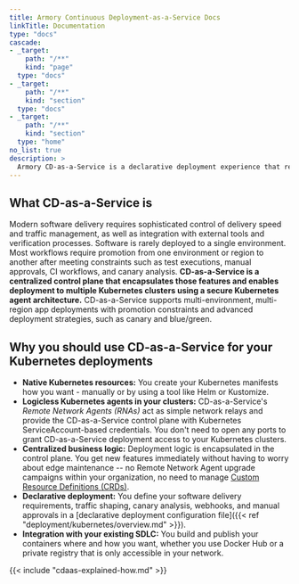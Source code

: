 ```yaml
---
title: Armory Continuous Deployment-as-a-Service Docs
linkTitle: Documentation
type: "docs"
cascade:
- _target:
    path: "/**"
    kind: "page"
  type: "docs"
- _target:
    path: "/**"
    kind: "section"
  type: "docs"
- _target:
    path: "/**"
    kind: "section"
  type: "home"
no_list: true
description: >
  Armory CD-as-a-Service is a declarative deployment experience that represents how engineers actually want their software deployed. Easily integrate with the tools you already use via a flexible CLI and custom webhooks. 
---
```


## What CD-as-a-Service is

Modern software delivery requires sophisticated control of delivery speed and traffic management, as well as integration with external tools and verification processes. Software is rarely deployed to a single environment. Most workflows require promotion from one environment or region to another after meeting constraints such as test executions, manual approvals, CI workflows, and canary analysis. **CD-as-a-Service is a centralized control plane that encapsulates those features and enables deployment to multiple Kubernetes clusters using a secure Kubernetes agent architecture.** CD-as-a-Service supports multi-environment, multi-region app deployments with promotion constraints and advanced deployment strategies, such as canary and blue/green.

## Why you should use CD-as-a-Service for your Kubernetes deployments

* **Native Kubernetes resources:** You create your Kubernetes manifests how you want - manually or by using a tool like Helm or Kustomize.
* **Logicless Kubernetes agents in your clusters:** CD-as-a-Service's _Remote Network Agents (RNAs)_ act as simple network relays and provide the CD-as-a-Service control plane with Kubernetes ServiceAccount-based credentials. You don't need to open any ports to grant CD-as-a-Service deployment access to your Kubernetes clusters.
* **Centralized business logic:** Deployment logic is encapsulated in the control plane. You get new features immediately without having to worry about edge maintenance -- no Remote Network Agent upgrade campaigns within your organization, no need to manage [Custom Resource Definitions (CRDs)](https://kubernetes.io/docs/concepts/extend-kubernetes/api-extension/custom-resources/#customresourcedefinitions).  
* **Declarative deployment:** You define your software delivery requirements, traffic shaping, canary analysis, 
  webhooks, and manual approvals in a [declarative deployment configuration file]({{< ref 
  "deployment/kubernetes/overview.md" >}}).
* **Integration with your existing SDLC:** You build and publish your containers where and how you want, whether you use Docker Hub or a private registry that is only accessible in your network.

{{< include "cdaas-explained-how.md" >}}
